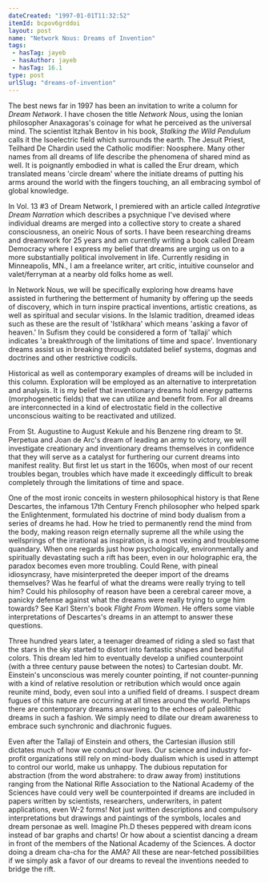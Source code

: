 ```yaml
---
dateCreated: "1997-01-01T11:32:52"
itemId: bcpov6grddoi
layout: post
name: "Network Nous: Dreams of Invention"
tags:
 - hasTag: jayeb
 - hasAuthor: jayeb
 - hasTag: 16.1
type: post
urlSlug: "dreams-of-invention"
---
```


The best news far in 1997 has been an invitation to write a column for *Dream Network*. I have chosen the title *Network Nous*, using the Ionian philosopher Anaxagoras's coinage for what he perceived as the universal mind. The scientist Itzhak Bentov in his book, *Stalking the Wild Pendulum* calls it the Isoelectric field which surrounds the earth. The Jesuit Priest, Teilhard De Chardin used the Catholic modifier: Noosphere. Many other names from all dreams of life describe the phenomena of shared mind as well. It is poignantly embodied in what is called the Erur dream, which translated means 'circle dream' where the initiate dreams of putting his arms around the world with the fingers touching, an all embracing symbol of global knowledge. 

In Vol. 13 #3 of Dream Network, I premiered with an article called *Integrative Dream Narration* which describes a psychnique I've devised where individual dreams are merged into a collective story to create a shared consciousness, an oneiric Nous of sorts. I have been researching dreams and dreamwork for 25 years and am currently writing a book called Dream Democracy where I express my belief that dreams are urging us on to a more substantially political involvement in life. Currently residing in Minneapolis, MN., I am a freelance writer, art critic, intuitive counselor and valet/ferryman at a nearby old folks home as well.

In Network Nous, we will be specifically exploring how dreams have assisted in furthering the betterment of humanity by offering up the seeds of discovery, which in turn inspire practical inventions, artistic creations, as well as spiritual and secular visions. In the Islamic tradition, dreamed ideas such as these are the result of 'Istikhara' which means 'asking a favor of heaven.' In Sufism they could be considered a form of 'tallaji' which indicates 'a breakthrough of the limitations of time and space'. Inventionary dreams assist us in breaking through outdated belief systems, dogmas and doctrines and other restrictive codicils. 

Historical as well as contemporary examples of dreams will be included in this column. Exploration will be employed as an alternative to interpretation and analysis. It is my belief that inventionary dreams hold energy patterns (morphogenetic fields) that we can utilize and benefit from. For all dreams are interconnected in a kind of electrostatic field in the collective unconscious waiting to be reactivated and utilized. 

From St. Augustine to August Kekule and his Benzene ring dream to St. Perpetua and Joan de Arc's dream of leading an army to victory, we will investigate creationary and inventionary dreams themselves in confidence that they will serve as a catalyst for furthering our current dreams into manifest reality. But first let us start in the 1600s, when most of our recent troubles began, troubles which have made it exceedingly difficult to break completely through the limitations of time and space. 

One of the most ironic conceits in western philosophical history is that Rene Descartes, the infamous 17th Century French philosopher who helped spark the Enlightenment, formulated his doctrine of mind body dualism from a series of dreams he had. How he tried to permanently rend the mind from the body, making reason reign eternally supreme all the while using the wellsprings of the irrational as inspiration, is a most vexing and troublesome quandary. When one regards just how psychologically, environmentally and spiritually devastating such a rift has been, even in our holographic era, the paradox becomes even more troubling. Could Rene, with pineal idiosyncrasy, have misinterpreted the deeper import of the dreams themselves? Was he fearful of what the dreams were really trying to tell him? Could his philosophy of reason have been a cerebral career move, a panicky defense against what the dreams were really trying to urge him towards? See Karl Stern's book *Flight From Women*. He offers some viable interpretations of Descartes's dreams in an attempt to answer these questions. 

Three hundred years later, a teenager dreamed of riding a sled so fast that the stars in the sky started to distort into fantastic shapes and beautiful colors. This dream led him to eventually develop a unified counterpoint (with a three century pause between the notes) to Cartesian doubt. Mr. Einstein's unconscious was merely counter pointing, if not counter-punning with a kind of relative resolution or retribution which would once again reunite mind, body, even soul into a unified field of dreams. I suspect dream fugues of this nature are occurring at all times around the world. Perhaps there are contemporary dreams answering to the echoes of paleolithic dreams in such a fashion. We simply need to dilate our dream awareness to embrace such synchronic and diachronic fugues. 

Even after the Tallaji of Einstein and others, the Cartesian illusion still dictates much of how we conduct our lives. Our science and industry for-profit organizations still rely on mind-body dualism which is used in attempt to control our world, make us unhappy. The dubious reputation for abstraction (from the word abstrahere: to draw away from) institutions ranging from the National Rifle Association to the National Academy of the Sciences have could very well be counterpointed if dreams are included in papers written by scientists, researchers, underwriters, in patent applications, even W-2 forms! Not just written descriptions and compulsory interpretations but drawings and paintings of the symbols, locales and dream personae as well. Imagine Ph.D theses peppered with dream icons instead of bar graphs and charts! Or how about a scientist dancing a dream in front of the members of the National Academy of the Sciences. A doctor doing a dream cha-cha for the AMA? All these are near-fetched possibilities if we simply ask a favor of our dreams to reveal the inventions needed to bridge the rift.

